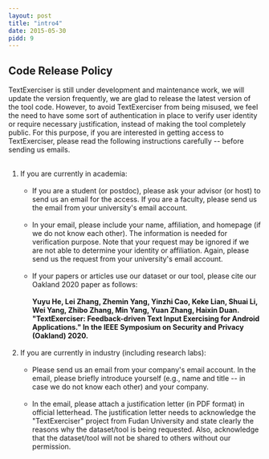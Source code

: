 ```yaml
---
layout: post
title: "intro4"
date: 2015-05-30
pidd: 9
---
```

## Code Release Policy
TextExerciser is still under development and maintenance work, we will update the version frequently, we are glad to release the latest version of the tool code. However, to avoid TextExerciser from being misused, we feel the need to have some sort of authentication in place to verify user identity or require necessary justification, instead of making the tool completely public. For this purpose, if you are interested in getting access to TextExerciser, please read the following instructions carefully -- before sending us emails.<br><br>
1. If you are currently in academia:<br><br>
   * If you are a student (or postdoc), please ask your advisor (or host) to send us an email for the access. If you are a faculty, please send us the email from your university's email account.<br><br>
   * In your email, please include your name, affiliation, and homepage (if we do not know each other). The information is needed for verification purpose. Note that your request may be ignored if we are not able to determine your identity or affiliation. Again, please send us the request from your university's email account.<br><br>
   * If your papers or articles use our dataset or our tool, please cite our Oakland 2020 paper as follows:<br><br>
**Yuyu He, Lei Zhang, Zhemin Yang, Yinzhi Cao, Keke Lian, Shuai Li, Wei Yang, Zhibo Zhang, Min Yang, Yuan Zhang, Haixin Duan. "TextExerciser: Feedback-driven Text Input Exercising for Android Applications." In the IEEE Symposium on Security and Privacy (Oakland) 2020.**<br><br>
2. If you are currently in industry (including research labs):<br><br>
   * Please send us an email from your company's email account. In the email, please briefly introduce yourself (e.g., name and title -- in case we do not know each other) and your company.<br><br>
   * In the email, please attach a justification letter (in PDF format) in official letterhead. The justification letter needs to acknowledge the "TextExerciser" project from Fudan University and state clearly the reasons why the dataset/tool is being requested. Also, acknowledge that the dataset/tool will not be shared to others without our permission.<br><br>